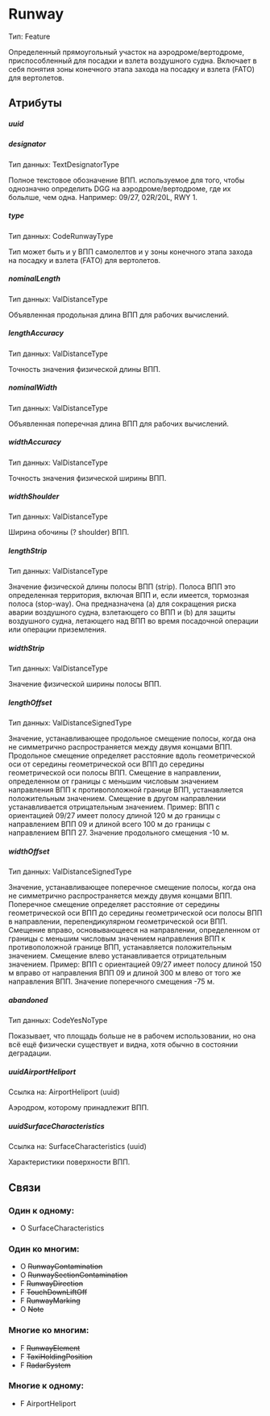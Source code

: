 Runway
===============
Тип: Feature

Определенный прямоугольный участок на аэродроме/вертодроме, приспособленный для посадки и взлета воздушного судна.
Включает в себя понятия зоны конечного этапа захода на посадку и взлета (FATO) для вертолетов.

## Атрибуты

##### uuid

##### designator
Тип данных: TextDesignatorType

Полное текстовое обозначение ВПП. используемое для того, чтобы однозначно  определить DGG на аэродроме/вертодроме, где их больлше, чем одна.
Например: 09/27, 02R/20L, RWY 1.

##### type
Тип данных: CodeRunwayType

Тип может быть и у ВПП самолелтов и у зоны конечного этапа захода на посадку и взлета (FATO) для вертолетов.

##### nominalLength
Тип данных: ValDistanceType

Объявленная продольная длина ВПП для рабочих вычислений.

##### lengthAccuracy
Тип данных: ValDistanceType

Точность значения физической длины ВПП.

##### nominalWidth
Тип данных: ValDistanceType

Объявленная поперечная длина ВПП для рабочих вычислений.

##### widthAccuracy
Тип данных: ValDistanceType

Точность значения физической ширины ВПП.

##### widthShoulder
Тип данных: ValDistanceType

Ширина обочины (? shoulder) ВПП.

##### lengthStrip
Тип данных: ValDistanceType

Значение физической длины полосы ВПП (strip). Полоса ВПП это определенная территория, включая ВПП и, если имеется, тормозная полоса (stop-way).
Она предназначена (a) для сокращения риска аварии воздушного судна, взлетающего со ВПП и (b) для защиты воздушного судна, летающего над ВПП во время посадочной операции или операции приземления.

##### widthStrip
Тип данных: ValDistanceType

Значение физической ширины полосы ВПП.

##### lengthOffset
Тип данных: ValDistanceSignedType

Значение, устанавливающее продольное смещение полосы, когда она не симметрично распространяется между двумя концами ВПП.
Продольное смещение определяет расстояние вдоль геометрической оси от середины геометрической оси ВПП до середины геометрической оси полосы ВПП. Смещение в направлении, определенном от границы с меньшим числовым значением направления ВПП к противоположной границе ВПП, устанавляется положительным значением. Смещение в другом направлении устанавливается отрицательным значением.
Пример: ВПП с ориентацией 09/27 имеет полосу длиной 120 м до границы с направлением ВПП 09 и длиной всего 100 м до границы с направлением ВПП 27. Значение продольного смещения -10 м.

##### widthOffset
Тип данных: ValDistanceSignedType

Значение, устанавливающее поперечное смещение полосы, когда она не симметрично распространяется между двумя концами ВПП.
Поперечное смещение определяет расстояние от середины геометрической оси ВПП до середины геометрической оси полосы ВПП в направлении, перепендикулярном геометрической оси ВПП. Смещение вправо, основывающееся на направлении, определенном от границы с меньшим числовым значением направления ВПП к противоположной границе ВПП, устанавляется положительным значением. Смещение влево устанавливается отрицательным значением.
Пример: ВПП с ориентацией 09/27 имеет полосу длиной 150 м вправо от направления ВПП 09 и длиной 300 м влево от того же направления ВПП. Значение поперечного смещения -75 м.

##### abandoned
Тип данных: CodeYesNoType

Показывает, что площадь больше не в рабочем использовании, но она всё ещё физически существует и видна, хотя обычно в состоянии деградации.


##### uuidAirportHeliport
Ссылка на: AirportHeliport (uuid)

Аэродром, которому принадлежит ВПП.

##### uuidSurfaceCharacteristics
Ссылка на: SurfaceCharacteristics (uuid)

Характеристики поверхности ВПП.


## Связи

### Один к одному:

- O SurfaceCharacteristics

### Один ко многим:

- O ~~RunwayContamination~~
- O ~~RunwaySectionContamination~~
- F ~~RunwayDirection~~
- F ~~TouchDownLiftOff~~
- F ~~RunwayMarking~~
- O ~~Note~~

### Многие ко многим:

- F ~~RunwayElement~~
- F ~~TaxiHoldingPosition~~
- F ~~RadarSystem~~

### Многие к одному:

- F AirportHeliport

